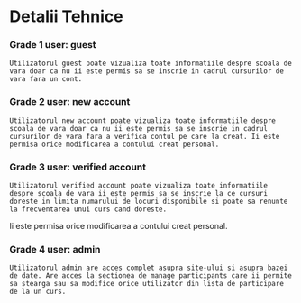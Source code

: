 # Detalii Tehnice

### Grade 1 user: guest

	Utilizatorul guest poate vizualiza toate informatiile despre scoala de vara doar ca nu ii este permis sa se inscrie in cadrul cursurilor de vara fara un cont.



### Grade 2 user: new account

	Utilizatorul new account poate vizualiza toate informatiile despre scoala de vara doar ca nu ii este permis sa se inscrie in cadrul cursurilor de vara fara a verifica contul pe care la creat. Ii este permisa orice modificarea a contului creat personal.



### Grade 3 user: verified account

	Utilizatorul verified account poate vizualiza toate informatiile despre scoala de vara ii este permis sa se inscrie la ce cursuri doreste in limita numarului de locuri disponibile si poate sa renunte la frecventarea unui curs cand doreste.
  
Ii este permisa orice modificarea a contului creat personal.



### Grade 4 user: admin

	Utilizatorul admin are acces complet asupra site-ului si asupra bazei de date. Are acces la sectionea de manage participants care ii permite sa stearga sau sa modifice orice utilizator din lista de participare de la un curs.

